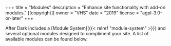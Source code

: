 +++
title = "Modules"
description = "Enhance site functionality with add-on modules."
[[copyright]]
  owner = "VHS"
  date = "2019"
  license = "agpl-3.0-or-later"
+++

After Dark includes a [Module System]({{< relref "module-system" >}}) and several optional modules designed to compliment your site. A list of available modules can be found below.
